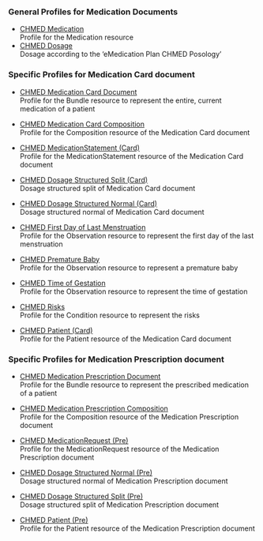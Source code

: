 ### General Profiles for Medication Documents
* [CHMED Medication](StructureDefinition-chmed-medication.html)   
Profile for the Medication resource
* [CHMED Dosage](StructureDefinition-chmed-dosage.html)   
Dosage according to the ‘eMedication Plan CHMED Posology’

### Specific Profiles for Medication Card document
* [CHMED Medication Card Document](StructureDefinition-chmed-card-bundle.html)   
Profile for the Bundle resource to represent the entire, current medication of a patient
* [CHMED Medication Card Composition](StructureDefinition-chmed-card-composition.html)   
Profile for the Composition resource of the Medication Card document
* [CHMED MedicationStatement (Card)](StructureDefinition-chmed-card-medicationstatement.html)   
Profile for the MedicationStatement resource of the Medication Card document
* [CHMED Dosage Structured Split (Card)](StructureDefinition-chmed-dosage-structured-split-card.html)   
Dosage structured split of Medication Card document
* [CHMED Dosage Structured Normal (Card)](StructureDefinition-chmed-dosage-structured-normal-card.html)   
Dosage structured normal of Medication Card document


* [CHMED First Day of Last Menstruation](StructureDefinition-chmed-obs-dateoflastmenstruation.html)   
Profile for the Observation resource to represent the first day of the last menstruation
* [CHMED Premature Baby](StructureDefinition-chmed-obs-prematurebaby.html)   
Profile for the Observation resource to represent a premature baby
* [CHMED Time of Gestation](StructureDefinition-chmed-obs-timeofgestation.html)   
Profile for the Observation resource to represent the time of gestation
* [CHMED Risks](StructureDefinition-chmed-condition-risks.html)   
Profile for the Condition resource to represent the risks

* [CHMED Patient (Card)](StructureDefinition-chmed-card-patient.html)   
Profile for the Patient resource of the Medication Card document

### Specific Profiles for Medication Prescription document
* [CHMED Medication Prescription Document](StructureDefinition-chmed-pre-bundle.html)   
Profile for the Bundle resource to represent the prescribed medication of a patient
* [CHMED Medication Prescription Composition](StructureDefinition-chmed-pre-composition.html)   
Profile for the Composition resource of the Medication Prescription document
* [CHMED MedicationRequest (Pre)](StructureDefinition-chmed-pre-medicationrequest.html)   
Profile for the MedicationRequest resource of the Medication Prescription document
* [CHMED Dosage Structured Normal (Pre)](StructureDefinition-chmed-dosage-structured-normal-pre.html)   
Dosage structured normal of Medication Prescription document
* [CHMED Dosage Structured Split (Pre)](StructureDefinition-chmed-dosage-structured-split-pre.html)   
Dosage structured split of Medication Prescription document

* [CHMED Patient (Pre)](StructureDefinition-chmed-pre-patient.html)   
Profile for the Patient resource of the Medication Prescription document

